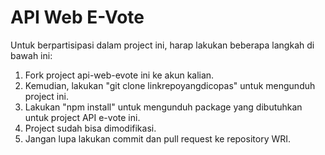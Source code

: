 # API Web E-Vote
Untuk berpartisipasi dalam project ini, harap lakukan beberapa langkah di bawah ini:
1. Fork project api-web-evote ini ke akun kalian.
2. Kemudian, lakukan "git clone linkrepoyangdicopas" untuk mengunduh project ini.
3. Lakukan "npm install" untuk mengunduh package yang dibutuhkan untuk project API e-vote ini.
4. Project sudah bisa dimodifikasi.
5. Jangan lupa lakukan commit dan pull request ke repository WRI.
